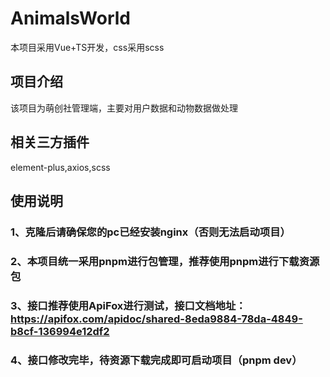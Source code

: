 # AnimalsWorld
本项目采用Vue+TS开发，css采用scss
## 项目介绍
该项目为萌创社管理端，主要对用户数据和动物数据做处理
## 相关三方插件
element-plus,axios,scss
## 使用说明
### 1、克隆后请确保您的pc已经安装nginx（否则无法启动项目）
### 2、本项目统一采用pnpm进行包管理，推荐使用pnpm进行下载资源包
### 3、接口推荐使用ApiFox进行测试，接口文档地址：https://apifox.com/apidoc/shared-8eda9884-78da-4849-b8cf-136994e12df2
### 4、接口修改完毕，待资源下载完成即可启动项目（pnpm dev）
